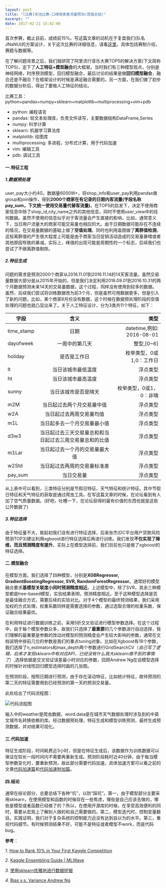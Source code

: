 ```yaml
---
layout: post
title: "[比赛]天池比赛-口碑商家客流量预测(思路总结)"
excerpt: ""
date: 2017-02-21 15:42:00
---
```


首次参赛，截止目前，成绩前15%。写这篇文章的动机在于复盘我们(队名JNaNU)的方案设计，关于这次比赛的详细信息，请看[这里](https://tianchi.shuju.aliyun.com/competition/introduction.htm?spm=5176.100065.200879.2.1AdQ9T&raceId=231591)，具体包括赛制介绍，赛题与数据等。

在了解问题背景之后，我们就研究了阿里流行音乐大赛TOP5的解决方案(下文简称TOP5)，定下了**人工特征+模型融合**的大框架。当时我们有三种模型观点，分别是神经网络，时序预测模型，回归模型融合，最后讨论的结果是做**回归模型融合**，融合还是不融合？在框架设计的时候是满足融合需要的。另一方面，在我们做了初步的数据分析后，得出了要做人工特征的结论。

比赛工具： python+pandas+numpy+sklearn+matplotlib+multiprocessing+vim+pdb

* python: 编程语言
* pandas: 轻文本处理库，负责文件读写，主要数据结构DataFrame,Series
* numpy: 科学计算
* sklearn: 机器学习算法库
* matplotlib: 绘图库
* multiprocessing: 多进程，分布式计算，用于代码加速
* vim: 编辑工具
* pdb: 调试工具

#### 一.特征工程
    
##### 1.数据预处理

user_pay大小约4G，数据量6000W+，将shop_info和user_pay利用pandas做group和join操作，得到**2000个商家在有记录的日期内客流量(字段名称pay_sum，下文统一使用交易量代替客流量)**。在TOP5的启发下，决定不使用商家信息中除了shop\_id,city\_name之外的其他信息，同时不使用user_view中的任何数据。虽然不使用的信息似乎对于客流量会产生直接的影响，比如，通常意义下，当日用户流量大的商家可能交易量也相应的大。由于日期数据可能存在不连续的情况，在交易量数据的基础上做了**空值处理**。同时也利用盒图做了**离群值检测**，这些离群值的产生很大程度上可能是由于商家当日促销活动造成的交易量暴增或者其他原因导致的暴减。实际上，峰值的出现可能是周期性的一个标志，后续我们也尝试了不做离群值剔除。

##### 2.特征生成

问题的需求是预测2000个商家从2016.11.01到2016.11.14的14天客流量。虽然交易量数据大部分是从2015年开始的，但是我们决定利用2016.09.01到2016.10.31的两个月数据预测未来14天的交易量数据，这个过程，同样没有使用到较多的数据。虽然，后续我们尝试将训练数据改为前3个月，但是虽然可用数据更多，但是引入了新的问题，比如，某个商家8月份没有数据，这个时候在数据预处理阶段的空值处理的问题也就凸显出来了。关于人工特征设计，分为3类共11个特征，如下：

|字段|含义|类型|
|---|:---:|--:|
|time_stamp|日期|datetime,例如: 2016-08-01|
|dayofweek|一周中的第几天|整型,[0~6]|
|holiday|是否是工作日|枚举类型，0或1,0：工作日|
|lt|当日该城市最低温度|浮点类型|
|ht|当日该城市最高温度|浮点类型|
|sunny|当日该城市是否是晴天|枚举类型，0或1，0：非晴|
|m2M|当日起过去两个月交易量中值|浮点类型|
|w2A|当日起过去两周交易量均值|浮点类型|
|m1L|当日起多去一个月交易量最小值|浮点类型|
|d3w3|当日起过去三天交易量总和和当日起过去三周交易量总和的比值|浮点类型|
|m1Lar|当日起过去一个月的交易量最大值|浮点类型|
|w2Std|当日起过去两周的交易量标准差|浮点类型|
|pay_sum|当日交易量|浮点类型|

从上表中可以看到，三类特征分别是节假日特征，天气特征和统计特征。其中节假日特征和天气特征的获取是通过爬虫工具。在写这篇文章的时候，在论坛看到有人加了空气质量数据。(好吧，吐槽一下，在论坛获得的最有价值的东西也就是这些公开数据了)

##### 3.特征选择
    
由于特征量不大，故起初我们没有进行特征选择，后来张杰(DC平台用户贷款风险预测TOP3)建议利用xgboost进行特征选择后再进行训练。我们发现**不仅实现了降维，而且预测精度有提升**。实际上在模型选择前，我们目前也只是做了xgboost的特征选择。

#### 二.模型融合
     
在模型方面，我们选择了四种模型，分别是**XGBRegressor, GradientBoostingRegressor, SVR, RandomForestRegressor**。通常好的模型融合要求**基模型关联度小同时预测精度相近**。上述模型中，除了SVR，其余三种模型都是tree-based模型，实验结果表明，预测精度相近。至于这种模型选择是否是最佳融合方式，需要后续的实验对比。对于4个模型的最终预测结果，我们采用加权的方式处理，权重系数同样是需要选择的参数，通过选取合理的权重系数，保证融合结果最优。

在利用特征进行数据训练之前，采用5折交叉验证进行模型参数选择。在这个过程中，由于每个模型参数众多，故我们只选择了**最重要**的几个参数进行自动选择，我们理解的最重要是参数的改动对模型的预测精度会产生较大影响的参数，通常在文档说明中排前几位的参数是我们的重点tuning对象。比如在Xgboost有18个参数，我们选择了n_estimators和max_depth两个参数进行GridSearchCV（_自己写了逻辑，后来才发现sklearn中有对应API，已经没有什么我大sklearn做不到的事情了_）,选择依据是交叉验证误差最小时对应的参数，回顾Andrew Ng在谈模型选择的时候针对线性回归模型选择时画的几张图。

在预测阶段，按照日期进行预测，由于存在滚动特征，比如统计特征，故待预测的第二天的特征需要用到已经预测的第一天的预测交易量。

此处给出了代码流程图：

![代码流程图](http://wx3.sinaimg.cn/mw690/aba7d18bgy1fcx8hi80x3j20dx0jrabb.jpg)

输入中的weather是爬虫数据，word.data是在城市天气数据处理时涉及到的中英文城市名转换依赖的库。经过数据预处理，特征生成和模型训练预测，最终生成预测数据，并对结果可视化。

#### 三.代码加速

特征生成阶段，时间耗费近3小时，但是在特征生成后，该数据作为训练数据可以保证在较长一段时间内不需要再重新生成。预测阶段耗时近40分钟，由于每当模型参数变化时，要重新预测，故此部分需要代码加速，具体加速方案可以看之前的文章[代码加速篇](https://zhpmatrix.github.io/2017/02/19/speed-up/)和[代码加速附加篇](https://zhpmatrix.github.io/2017/02/19/speed-up-distributed/)。

#### 四.结论

通常在结论部分，总要总结下各种“坑”，以防“踩坑”。第一，由于模型部分主要采用sklearn，在使用模型和函数的时候存在一些焦虑，哪些是自己应该去做的，哪些是模型或者函数已经做了的？所以，在使用开源库的时候，在享受高效便利的同时，需要从宏观上了解别人做的和自己需要做的。第二，模型迭代时，控制变量数目。实践证明，我们对于复杂系统的控制能力远没有达到自以为的水平。第三，重视代码细节。有时候预测结果不好，可能不是特征或者模型不work，而是代码bug。

**参考**：

*1.* [How to Rank 10% in Your First Kaggle Competition](https://dnc1994.com/2016/05/rank-10-percent-in-first-kaggle-competition-en/)

*2.* [Kaggle Ensembling Guide | MLWave](http://mlwave.com/kaggle-ensembling-guide/)

*3.* [使用sklearn优雅地进行数据挖掘](http://www.cnblogs.com/jasonfreak/p/5448462.html)

*4.* [Bias v.s. Variance Andrew Ng](http://blog.csdn.net/abcjennifer/article/details/7797502)

